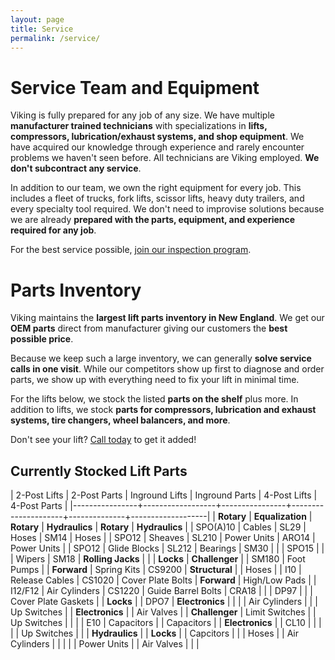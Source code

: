```yaml
---
layout: page
title: Service
permalink: /service/
---
```


# Service Team and Equipment

Viking is fully prepared for any job of any size. We have multiple **manufacturer trained technicians** with specializations in **lifts, compressors, lubrication/exhaust systems, and shop equipment**.  We have acquired our knowledge through experience and rarely encounter problems we haven't seen before. All technicians are Viking employed. **We don't subcontract any service**.

In addition to our team, we own the right equipment for every job. This includes a fleet of trucks, fork lifts, scissor lifts, heavy duty trailers, and every specialty tool required. We don't need to improvise solutions because we are already **prepared with the parts, equipment, and experience required for any job**.

For the best service possible, [join our inspection program](inspections).

# Parts Inventory

Viking maintains the **largest lift parts inventory in New England**. We get our **OEM parts** direct from manufacturer giving our customers the **best possible price**.

Because we keep such a large inventory, we can generally **solve service calls in one visit**. While our competitors show up first to diagnose and order parts, we show up with everything need to fix your lift in minimal time.

For the lifts below, we stock the listed **parts on the shelf** plus more. In addition to lifts, we stock **parts for compressors, lubrication and exhaust systems, tire changers, wheel balancers, and more**.

Don't see your lift? [Call today](contact) to get it added!

## Currently Stocked Lift Parts

| 2-Post Lifts   | 2-Post Parts     | Inground Lifts | Inground Parts      | 4-Post Lifts | 4-Post Parts      |
|----------------+------------------+----------------+---------------------+--------------+-------------------|
| **Rotary**     | **Equalization** | **Rotary**     | **Hydraulics**      | **Rotary**   | **Hydraulics**    |
| SPO(A)10       | Cables           | SL29           | Hoses               | SM14         | Hoses             |
| SPO12          | Sheaves          | SL210          | Power Units         | ARO14        | Power Units       |
| SPO12          | Glide Blocks     | SL212          | Bearings            | SM30         |                   |
| SPO15          |                  |                | Wipers              | SM18         | **Rolling Jacks** |
|                | **Locks**        | **Challenger** |                     | SM180        | Foot Pumps        |
| **Forward**    | Spring Kits      | CS9200         | **Structural**      |              | Hoses             |
| I10            | Release Cables   | CS1020         | Cover Plate Bolts   | **Forward**  | High/Low Pads     |
| I12/F12        | Air Cylinders    | CS1220         | Guide Barrel Bolts  | CRA18        |                   |
| DP97           |                  |                | Cover Plate Gaskets |              | **Locks**         |
| DPO7           | **Electronics**  |                |                     |              | Air Cylinders     |
|                | Up Switches      |                | **Electronics**     |              | Air Valves        |
| **Challenger** | Limit Switches   |                | Up Switches         |              |                   |
| E10            | Capacitors       |                | Capacitors          |              | **Electronics**   |
| CL10           |                  |                |                     |              | Up Switches       |
|                | **Hydraulics**   |                | **Locks**           |              | Capcitors         |
|                | Hoses            |                | Air Cylinders       |              |                   |
|                | Power Units      |                | Air Valves          |              |                   |
